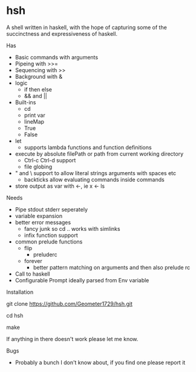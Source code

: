 # hsh
A shell written in haskell, with the hope of capturing some of the succinctness and expressiveness of haskell.

Has
  * Basic commands with arguments
  * Pipeing with >>=
  * Sequencing with >>
  * Background with &
  * logic 
    * if then else 
    * && and ||
  * Built-ins
    * cd 
    * print var 
    * lineMap
    * True
    * False
  * let
    * supports lambda functions and function definitions
  * execute by absolute filePath or path from current working directory
	* Ctrl-c Ctrl-d support
	* file globing
  * " and \\ support to allow literal strings arguments with spaces etc
	* backticks allow evaluating commands inside commands
  * store output as var with <-, ie x <- ls

Needs
  * Pipe stdout stderr seperately
  * variable expansion
  * better error messages
	* fancy junk so cd .. works with simlinks 
	* infix function support
  * common prelude functions
    * flip
      * preluderc
    * forever
      * better pattern matching on arguments and then also prelude rc
  * Call to haskell
  * Configurable Prompt ideally parsed from Env variable

Installation

git clone https://github.com/Geometer1729/hsh.git

cd hsh

make 

If anything in there doesn't work please let me know.

Bugs
  * Probably a bunch I don't know about, if you find one please report it

